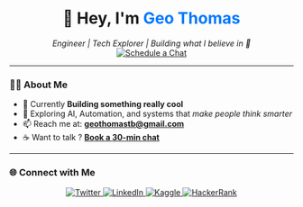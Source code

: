 <h1 align="center">👋 Hey, I'm <span style="color:#0078ff;">Geo Thomas</span></h1>

<p align="center">
  <i>Engineer | Tech Explorer | Building what I believe in 🚀</i><br>
  <a href="https://calendly.com/geothomastb/30min" target="_blank">
    <img src="https://img.shields.io/badge/Schedule%20a%20Chat-Calendly-blue?style=for-the-badge&logo=google-calendar&logoColor=white" alt="Schedule a Chat">
  </a>
</p>

---

### 👨‍💻 About Me

- 🔭 Currently **Building something really cool**
- 🌱 Exploring AI, Automation, and systems that *make people think smarter*
- 📫 Reach me at: **geothomastb@gmail.com**
- ☕ Want to talk ? [**Book a 30-min chat**](https://calendly.com/geothomastb/30min)

---

### 🌐 Connect with Me

<p align="center">
  <a href="https://twitter.com/ggeothomas" target="_blank">
    <img src="https://img.shields.io/badge/Twitter-1DA1F2?logo=twitter&logoColor=white&style=for-the-badge" alt="Twitter"/>
  </a>
  <a href="https://linkedin.com/in/geo-thomas-1b1118138" target="_blank">
    <img src="https://img.shields.io/badge/LinkedIn-0077B5?logo=linkedin&logoColor=white&style=for-the-badge" alt="LinkedIn"/>
  </a>
  <a href="https://kaggle.com/geothomas" target="_blank">
    <img src="https://img.shields.io/badge/Kaggle-20BEFF?logo=kaggle&logoColor=white&style=for-the-badge" alt="Kaggle"/>
  </a>
  <a href="https://www.hackerrank.com/geo_thomas" target="_blank">
    <img src="https://img.shields.io/badge/HackerRank-2EC866?logo=hackerrank&logoColor=white&style=for-the-badge" alt="HackerRank"/>
  </a>
</p>

